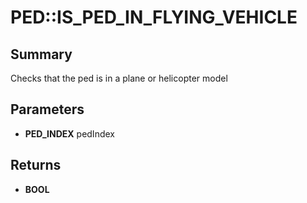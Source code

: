 # PED::IS_PED_IN_FLYING_VEHICLE

## Summary
Checks that the ped is in a plane or helicopter model

## Parameters
* **PED_INDEX** pedIndex

## Returns
* **BOOL**